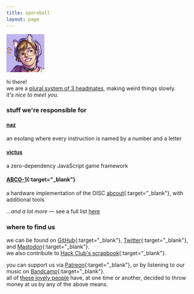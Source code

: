 ```yaml
---
title: sporeball
layout: page
---
```


![sporeball's avatar](assets/avatar.png)

hi there!\
we are a [plural system of 3 headmates](pages/system_information), making weird things slowly.\
*it's nice to meet you.*

### stuff we're responsible for

#### [naz](https://sporeball.dev/naz)
an esolang where every instruction is named by a number and a letter

#### [victus](https://sporeball.dev/victus)
a zero-dependency JavaScript game framework

#### [ABCO-1](https://github.com/sporeball/ABCO-1){:target="_blank"}
a hardware implementation of the OISC [abcout](https://esolangs.org/wiki/Abcout){:target="_blank"}, with additional tools

*...and a lot more* &mdash; see a full list [here](/pages/works)

### where to find us

we can be found on [GitHub](https://github.com/sporeball){:target="_blank"}, [Twitter](https://twitter.com/sporeball){:target="_blank"}, and [Mastodon](https://tech.lgbt/@sporeball){:target="_blank"}.\
we also contribute to [Hack Club's scrapbook](https://scrapbook.hackclub.com/sporeball){:target="_blank"}.

you can support us via [Patreon](https://patreon.com/sporeball){:target="_blank"}, or by listening to our music on [Bandcamp](https://sporeball.bandcamp.com){:target="_blank"}.\
all of [these lovely people](/pages/thanks) have, at one time or another, decided to throw money at us by any of the above means.
